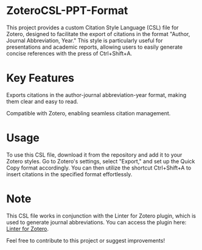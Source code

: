 # ZoteroCSL-PPT-Format
This project provides a custom Citation Style Language (CSL) file for Zotero, designed to facilitate the export of citations in the format "Author, Journal Abbreviation, Year." This style is particularly useful for presentations and academic reports, allowing users to easily generate concise references with the press of Ctrl+Shift+A.

# Key Features
Exports citations in the author-journal abbreviation-year format, making them clear and easy to read.

Compatible with Zotero, enabling seamless citation management.

# Usage
To use this CSL file, download it from the repository and add it to your Zotero styles. Go to Zotero's settings, select "Export," and set up the Quick Copy format accordingly. You can then utilize the shortcut Ctrl+Shift+A to insert citations in the specified format effortlessly.

# Note
This CSL file works in conjunction with the Linter for Zotero plugin, which is used to generate journal abbreviations. You can access the plugin here: [Linter for Zotero](https://github.com/northword/zotero-format-metadata).

Feel free to contribute to this project or suggest improvements!
